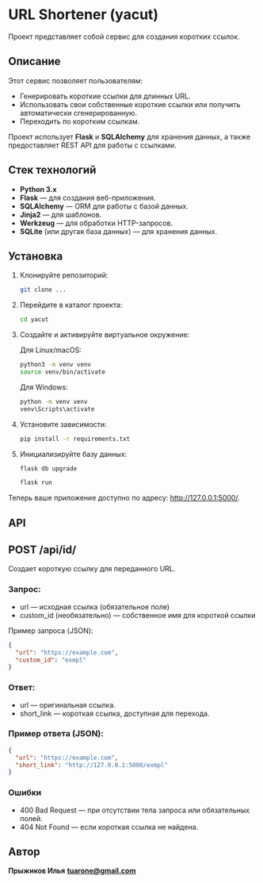 # URL Shortener (yacut)

Проект представляет собой сервис для создания коротких ссылок.

## Описание

Этот сервис позволяет пользователям:
- Генерировать короткие ссылки для длинных URL.
- Использовать свои собственные короткие ссылки или получить автоматически сгенерированную.
- Переходить по коротким ссылкам.

Проект использует **Flask** и **SQLAlchemy** для хранения данных, а также предоставляет REST API для работы с ссылками.

## Стек технологий

- **Python 3.x**
- **Flask** — для создания веб-приложения.
- **SQLAlchemy** — ORM для работы с базой данных.
- **Jinja2** — для шаблонов.
- **Werkzeug** — для обработки HTTP-запросов.
- **SQLite** (или другая база данных) — для хранения данных.

## Установка

1. Клонируйте репозиторий:

   ```bash
   git clone ...
   ```
   
2. Перейдите в каталог проекта:

   ```bash
   cd yacut
   ```

3. Создайте и активируйте виртуальное окружение:

   Для Linux/macOS:
   ```bash
   python3 -m venv venv
   source venv/bin/activate
   ```
   
   Для Windows:
   ```bash
   python -m venv venv
   venv\Scripts\activate
   ```

4. Установите зависимости:

   ```bash
   pip install -r requirements.txt
   ```
   
5. Инициализируйте базу данных:

   ```bash
   flask db upgrade
   ```

   ```bash
   flask run
   ```
Теперь ваше приложение доступно по адресу: http://127.0.0.1:5000/.

## API
## POST /api/id/
Создает короткую ссылку для переданного URL.

### Запрос:

- url — исходная ссылка (обязательное поле)
- custom_id (необязательно) — собственное имя для короткой ссылки

Пример запроса (JSON):

```json
{
  "url": "https://example.com",
  "custom_id": "exmpl"
}
```
### Ответ:

- url — оригинальная ссылка.
- short_link — короткая ссылка, доступная для перехода.

### Пример ответа (JSON):

```json
{
  "url": "https://example.com",
  "short_link": "http://127.0.0.1:5000/exmpl"
}
```

### Ошибки
- 400 Bad Request — при отсутствии тела запроса или обязательных полей.
- 404 Not Found — если короткая ссылка не найдена.

## Автор
**Прыжиков Илья**
**tuarone@gmail.com**
